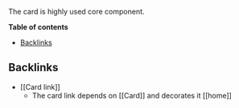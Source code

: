 The card is highly used core component.


<!-- table-of-contents start -->
**Table of contents**
  - [Backlinks](#backlinks)

<!-- table-of-contents end -->

## Backlinks
* [[Card link]]
	* The card link depends on [[Card]] and decorates it [[home]]
